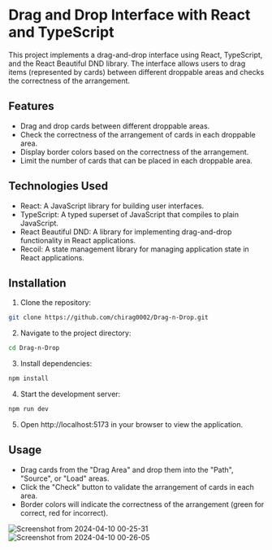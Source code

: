 # Drag and Drop Interface with React and TypeScript

This project implements a drag-and-drop interface using React, TypeScript, and the React Beautiful DND library. The interface allows users to drag items (represented by cards) between different droppable areas and checks the correctness of the arrangement.

## Features

- Drag and drop cards between different droppable areas.
- Check the correctness of the arrangement of cards in each droppable area.
- Display border colors based on the correctness of the arrangement.
- Limit the number of cards that can be placed in each droppable area.

## Technologies Used

- React: A JavaScript library for building user interfaces.
- TypeScript: A typed superset of JavaScript that compiles to plain JavaScript.
- React Beautiful DND: A library for implementing drag-and-drop functionality in React applications.
- Recoil: A state management library for managing application state in React applications.

## Installation

1. Clone the repository:

```bash
git clone https://github.com/chirag0002/Drag-n-Drop.git
```

2. Navigate to the project directory:

```bash
cd Drag-n-Drop
```

3. Install dependencies:

```bash
npm install
```

4. Start the development server:

```bash
npm run dev
```

5. Open http://localhost:5173 in your browser to view the application.

## Usage

- Drag cards from the "Drag Area" and drop them into the "Path", "Source", or "Load" areas.
- Click the "Check" button to validate the arrangement of cards in each area.
- Border colors will indicate the correctness of the arrangement (green for correct, red for incorrect).

![Screenshot from 2024-04-10 00-25-31](https://github.com/chirag0002/Drag-n-Drop/assets/87241050/801b103a-90d6-4a34-a958-fa27dd5d89d5)
![Screenshot from 2024-04-10 00-26-05](https://github.com/chirag0002/Drag-n-Drop/assets/87241050/d702636b-ed57-4f1e-b740-53309324c88e)